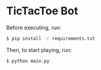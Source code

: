 # TicTacToe Bot

Before executing, run:
```bash
$ pip install -r requirements.txt
```

Then, to start playing, run:
```bash
$ python main.py
```